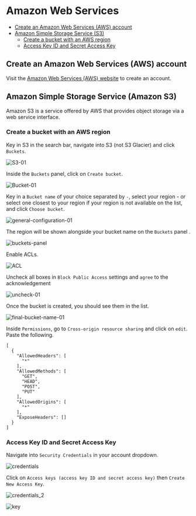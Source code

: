 # Amazon Web Services 

- [Create an Amazon Web Services (AWS) account](https://github.com/erinerinchan/Amazon-Web-Services/blob/main/README.md#create-an-amazon-web-services-aws-account)
- [Amazon Simple Storage Service (S3)](https://github.com/erinerinchan/Amazon-Web-Services/blob/main/README.md#amazon-simple-storage-service-amazon-s3)
	- [Create a bucket with an AWS region](https://github.com/erinerinchan/Amazon-Web-Services/blob/main/README.md#create-a-bucket-with-an-aws-region)
	- [Access Key ID and Secret Access Key](https://github.com/erinerinchan/Amazon-Web-Services/blob/main/README.md#access-key-id-and-secret-access-key)

## Create an Amazon Web Services (AWS) account 

Visit the [Amazon Web Services (AWS) website](https://portal.aws.amazon.com/billing/signup#/start/email) to create an account. 

## Amazon Simple Storage Service (Amazon S3)

Amazon S3 is a service offered by AWS that provides object storage via a web service interface.

### Create a bucket with an AWS region 

Key in S3 in the search bar, navigate into S3 (not S3 Glacier) and click `Buckets`. 

![S3-01](https://user-images.githubusercontent.com/35587864/177148178-a10ee2a5-b90e-4653-a4f5-cdeb862498bc.png)

Inside the `Buckets` panel, click on `Create bucket`. 

![Bucket-01](https://user-images.githubusercontent.com/35587864/177148475-bc9b0052-5e3f-4abc-8305-11bb31d7be71.png)

Key in a `Bucket name` of your choice separated by `-`, select your region - or select one closest to your region if your region is not available on the list, and click `Choose bucket`. 

![general-configuration-01](https://user-images.githubusercontent.com/35587864/177148710-a47b1c51-2e72-4619-9eb7-1d5afef994f7.png)

The region will be shown alongside your bucket name on the `Buckets` panel .

![buckets-panel](https://user-images.githubusercontent.com/35587864/177148753-3c06d388-b738-4960-bfeb-fc8a8d22dc5e.png)

Enable ACLs.

![ACL](https://user-images.githubusercontent.com/35587864/177148789-97d0a5f4-5660-4089-9b9b-67650b104693.png)

Uncheck all boxes in `Block Public Access` settings and `agree` to the acknowledgement

![uncheck-01](https://user-images.githubusercontent.com/35587864/177148830-c0c2f6a2-afe2-476a-b1ed-dd98e75b8e9f.png)

Once the bucket is created, you should see them in the list. 

![final-bucket-name-01](https://user-images.githubusercontent.com/35587864/177148961-00c3df65-95f7-417b-8d9a-d3a9090f44c7.png)

Inside `Permissions`, go to `Cross-origin resource sharing` and click on `edit`. Paste the following. 

```
[
  {
    "AllowedHeaders": [
      "*"
    ],
    "AllowedMethods": [
      "GET",
      "HEAD",
      "POST",
      "PUT"
    ],
    "AllowedOrigins": [
      "*"
    ],
    "ExposeHeaders": []
  }
]
```
### Access Key ID and Secret Access Key

Navigate into `Security Credentials` in your account dropdown.

![credentials](https://user-images.githubusercontent.com/35587864/177149113-ecc80c6c-ea14-4766-89a1-27ef1a4d0a34.png)

Click on `Access keys (access key ID and secret access key)` then `Create New Access Key`. 

![credentials_2](https://user-images.githubusercontent.com/35587864/177149136-346d1348-3e5f-4833-b711-ff191cb1421a.png)

![key](https://user-images.githubusercontent.com/35587864/177149164-764c333c-e84b-4859-9080-6aa9f25231d3.png)
